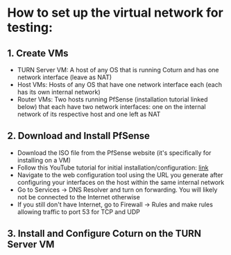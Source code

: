 # How to set up the virtual network for testing:

## 1. Create VMs
- TURN Server VM: A host of any OS that is running Coturn and has one network interface (leave as NAT)
- Host VMs: Hosts of any OS that have one network interface each (each has its own internal network)
- Router VMs: Two hosts running PfSense (installation tutorial linked below) that each have two network interfaces: one on the internal network of its respective host and one left as NAT

## 2. Download and Install PfSense
- Download the ISO file from the PfSense website (it's specifically for installing on a VM)
- Follow this YouTube tutorial for initial installation/configuration: [link](https://www.youtube.com/watch?v=dFsjB03_9jQ)
- Navigate to the web configuration tool using the URL you generate after configuring your interfaces on the host within the same internal network
- Go to Services -> DNS Resolver and turn on forwarding. You will likely not be connected to the Internet otherwise
- If you still don't have Internet, go to Firewall -> Rules and make rules allowing traffic to port 53 for TCP and UDP

## 3. Install and Configure Coturn on the TURN Server VM
